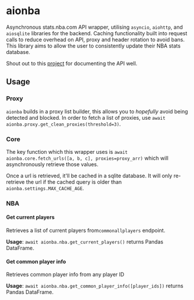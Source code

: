 # aionba
Asynchronous stats.nba.com API wrapper, utilising `asyncio`, `aiohttp`, and `aiosqlite` libraries for the backend.
Caching functionality built into request calls to reduce overhead on API, proxy and header rotation to avoid bans.
This library aims to allow the user to consistently update their NBA stats database.

Shout out to this [project](https://github.com/seemethere/nba_py/wiki/stats.nba.com-Endpoint-Documentation) for documenting the API well.

## Usage
### Proxy
`aionba` builds in a proxy list builder, this allows you to *hopefully* avoid being detected and blocked.
In order to fetch a list of proxies, use `await aionba.proxy.get_clean_proxies(threshold=3)`.

### Core
The key function which this wrapper uses is `await aionba.core.fetch_urls([a, b, c], proxies=proxy_arr)` which will asynchronously retrieve those values.

Once a url is retrieved, it'll be cached in a sqlite database. It will only re-retrieve the url if the cached query is older than `aionba.settings.MAX_CACHE_AGE`.

### NBA
#### Get current players
Retrieves a list of current players from`commonallplayers` endpoint.

**Usage**: `await aionba.nba.get_current_players()` returns Pandas DataFrame.

#### Get common player info
Retrieves common player info from any player ID

**Usage**: `await aionba.nba.get_common_player_info([player_ids])` returns Pandas DataFrame.